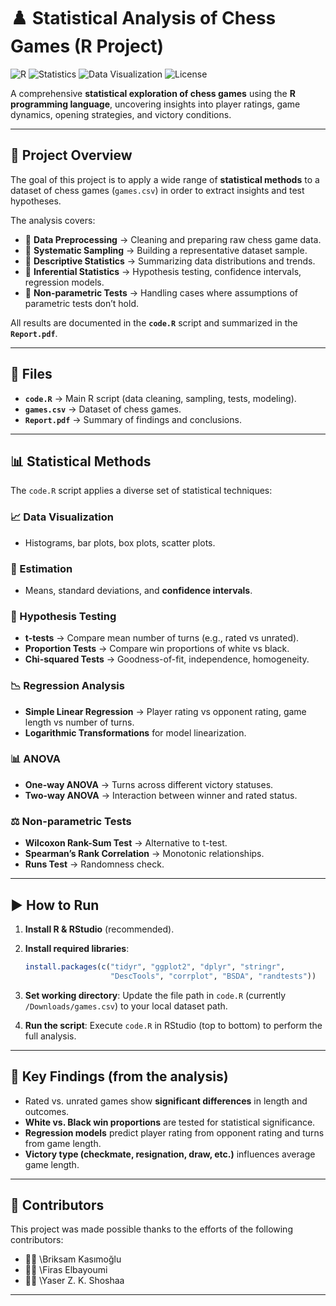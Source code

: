 # ♟️ Statistical Analysis of Chess Games (R Project)

![R](https://img.shields.io/badge/R-276DC3?logo=r\&logoColor=white)
![Statistics](https://img.shields.io/badge/Statistics-Descriptive%20%26%20Inferential-orange)
![Data Visualization](https://img.shields.io/badge/Data%20Visualization-ggplot2-brightgreen)
![License](https://img.shields.io/badge/License-MIT-yellow)

A comprehensive **statistical exploration of chess games** using the **R programming language**, uncovering insights into player ratings, game dynamics, opening strategies, and victory conditions.

---

## 🚀 Project Overview

The goal of this project is to apply a wide range of **statistical methods** to a dataset of chess games (`games.csv`) in order to extract insights and test hypotheses.

The analysis covers:

* 🔹 **Data Preprocessing** → Cleaning and preparing raw chess game data.
* 🔹 **Systematic Sampling** → Building a representative dataset sample.
* 🔹 **Descriptive Statistics** → Summarizing data distributions and trends.
* 🔹 **Inferential Statistics** → Hypothesis testing, confidence intervals, regression models.
* 🔹 **Non-parametric Tests** → Handling cases where assumptions of parametric tests don’t hold.

All results are documented in the **`code.R`** script and summarized in the **`Report.pdf`**.

---

## 📂 Files

* **`code.R`** → Main R script (data cleaning, sampling, tests, modeling).
* **`games.csv`** → Dataset of chess games.
* **`Report.pdf`** → Summary of findings and conclusions.

---

## 📊 Statistical Methods

The `code.R` script applies a diverse set of statistical techniques:

### 📈 Data Visualization

* Histograms, bar plots, box plots, scatter plots.

### 📏 Estimation

* Means, standard deviations, and **confidence intervals**.

### 🧪 Hypothesis Testing

* **t-tests** → Compare mean number of turns (e.g., rated vs unrated).
* **Proportion Tests** → Compare win proportions of white vs black.
* **Chi-squared Tests** → Goodness-of-fit, independence, homogeneity.

### 📉 Regression Analysis

* **Simple Linear Regression** → Player rating vs opponent rating, game length vs number of turns.
* **Logarithmic Transformations** for model linearization.

### 📊 ANOVA

* **One-way ANOVA** → Turns across different victory statuses.
* **Two-way ANOVA** → Interaction between winner and rated status.

### ⚖️ Non-parametric Tests

* **Wilcoxon Rank-Sum Test** → Alternative to t-test.
* **Spearman’s Rank Correlation** → Monotonic relationships.
* **Runs Test** → Randomness check.

---

## ▶️ How to Run

1. **Install R & RStudio** (recommended).
2. **Install required libraries**:

   ```R
   install.packages(c("tidyr", "ggplot2", "dplyr", "stringr", 
                      "DescTools", "corrplot", "BSDA", "randtests"))
   ```
3. **Set working directory**: Update the file path in `code.R` (currently `/Downloads/games.csv`) to your local dataset path.
4. **Run the script**: Execute `code.R` in RStudio (top to bottom) to perform the full analysis.

---

## 🔑 Key Findings (from the analysis)

* Rated vs. unrated games show **significant differences** in length and outcomes.
* **White vs. Black win proportions** are tested for statistical significance.
* **Regression models** predict player rating from opponent rating and turns from game length.
* **Victory type (checkmate, resignation, draw, etc.)** influences average game length.

---

## 👥 Contributors

This project was made possible thanks to the efforts of the following contributors:

* 🧑‍💻 \Briksam Kasımoğlu
* 🧑‍💻 \Firas Elbayoumi
* 🧑‍💻 \Yaser Z. K. Shoshaa
---
